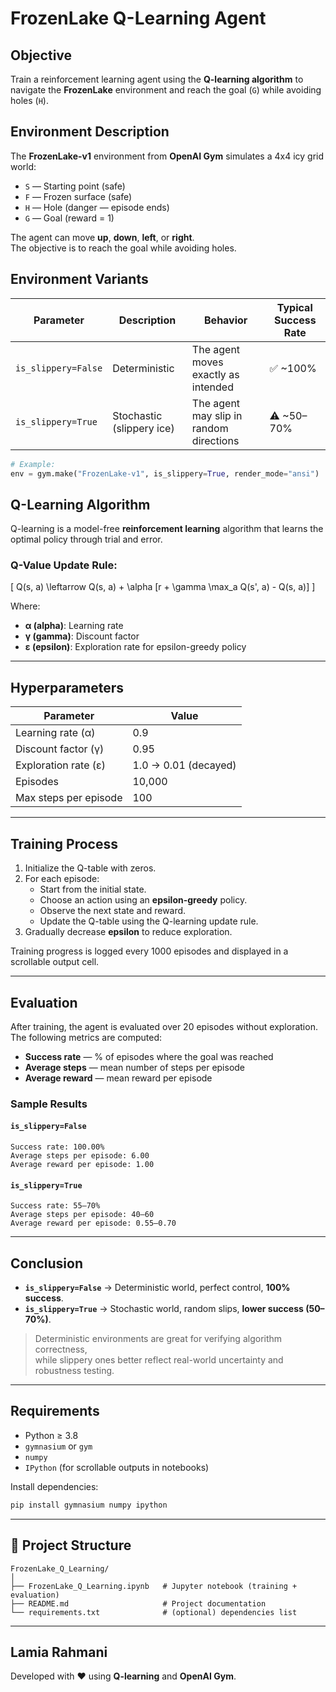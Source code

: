 # FrozenLake Q-Learning Agent

## Objective
Train a reinforcement learning agent using the **Q-learning algorithm** to navigate the **FrozenLake** environment and reach the goal (`G`) while avoiding holes (`H`).

## Environment Description

The **FrozenLake-v1** environment from **OpenAI Gym** simulates a 4x4 icy grid world:
- `S` — Starting point (safe)
- `F` — Frozen surface (safe)
- `H` — Hole (danger — episode ends)
- `G` — Goal (reward = 1)

The agent can move **up**, **down**, **left**, or **right**.  
The objective is to reach the goal while avoiding holes.

## Environment Variants

| Parameter | Description | Behavior | Typical Success Rate |
|------------|--------------|-----------|----------------------|
| `is_slippery=False` | Deterministic | The agent moves exactly as intended | ✅ ~100% |
| `is_slippery=True` | Stochastic (slippery ice) | The agent may slip in random directions | ⚠️ ~50–70% |

```python
# Example:
env = gym.make("FrozenLake-v1", is_slippery=True, render_mode="ansi")
```

## Q-Learning Algorithm

Q-learning is a model-free **reinforcement learning** algorithm that learns the optimal policy through trial and error.

### Q-Value Update Rule:
\[
Q(s, a) \leftarrow Q(s, a) + \alpha [r + \gamma \max_a Q(s', a) - Q(s, a)]
\]

Where:
- **α (alpha)**: Learning rate  
- **γ (gamma)**: Discount factor  
- **ε (epsilon)**: Exploration rate for epsilon-greedy policy  

---

## Hyperparameters

| Parameter | Value |
|------------|--------|
| Learning rate (α) | 0.9 |
| Discount factor (γ) | 0.95 |
| Exploration rate (ε) | 1.0 → 0.01 (decayed) |
| Episodes | 10,000 |
| Max steps per episode | 100 |

---

## Training Process

1. Initialize the Q-table with zeros.
2. For each episode:
   - Start from the initial state.
   - Choose an action using an **epsilon-greedy** policy.
   - Observe the next state and reward.
   - Update the Q-table using the Q-learning update rule.
3. Gradually decrease **epsilon** to reduce exploration.

Training progress is logged every 1000 episodes and displayed in a scrollable output cell.

---

## Evaluation

After training, the agent is evaluated over 20 episodes without exploration.  
The following metrics are computed:

- **Success rate** — % of episodes where the goal was reached  
- **Average steps** — mean number of steps per episode  
- **Average reward** — mean reward per episode  

### Sample Results

#### `is_slippery=False`
```
Success rate: 100.00%
Average steps per episode: 6.00
Average reward per episode: 1.00
```

#### `is_slippery=True`
```
Success rate: 55–70%
Average steps per episode: 40–60
Average reward per episode: 0.55–0.70
```

---

## Conclusion

- **`is_slippery=False`** → Deterministic world, perfect control, **100% success**.  
- **`is_slippery=True`** → Stochastic world, random slips, **lower success (50–70%)**.  

> Deterministic environments are great for verifying algorithm correctness,  
> while slippery ones better reflect real-world uncertainty and robustness testing.

---

## Requirements

- Python ≥ 3.8  
- `gymnasium` or `gym`  
- `numpy`  
- `IPython` (for scrollable outputs in notebooks)

Install dependencies:
```bash
pip install gymnasium numpy ipython
```

---

## 📁 Project Structure
```
FrozenLake_Q_Learning/
│
├── FrozenLake_Q_Learning.ipynb   # Jupyter notebook (training + evaluation)
├── README.md                     # Project documentation
└── requirements.txt              # (optional) dependencies list
```

---

## Lamia Rahmani
Developed with ❤️ using **Q-learning** and **OpenAI Gym**.
